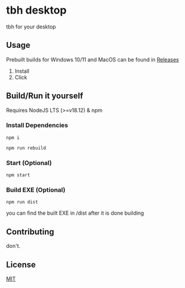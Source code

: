 # tbh desktop

tbh for your desktop

## Usage

Prebuilt builds for Windows 10/11 and MacOS can be found in [Releases](https://github.com/artificialbutter/tbhdesktop/releases)

1. Install
2. Click


## Build/Run it yourself
Requires NodeJS LTS (>=v18.12) & npm 

### Install Dependencies
`` npm i ``

`` npm run rebuild ``

### Start (Optional)
`` npm start ``

### Build EXE (Optional)
`` npm run dist ``

you can find the built EXE in /dist after it is done building

## Contributing

don't. 

## License

[MIT](https://choosealicense.com/licenses/mit/)